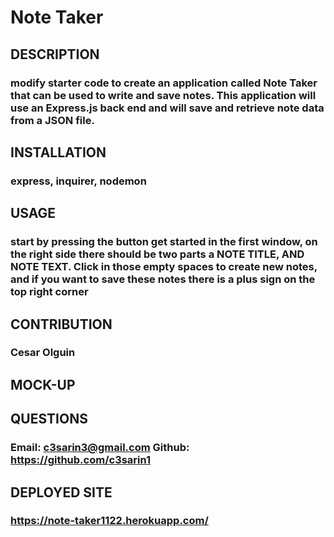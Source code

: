 # Note Taker
## DESCRIPTION
### modify starter code to create an application called Note Taker that can be used to write and save notes. This application will use an Express.js back end and will save and retrieve note data from a JSON file.

## INSTALLATION
### express, inquirer, nodemon

## USAGE
### start by pressing the button get started in the first window, on the right side there should be two parts a NOTE TITLE, AND NOTE TEXT. Click in those empty spaces to create new notes, and if you want to save these notes there is a plus sign on the top right corner

## CONTRIBUTION
### Cesar Olguin

## MOCK-UP


## QUESTIONS
### Email: c3sarin3@gmail.com Github: https://github.com/c3sarin1

## DEPLOYED SITE
### https://note-taker1122.herokuapp.com/

